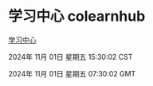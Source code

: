# 学习中心 colearnhub
[学习中心](http://219.139.197.74:56308/colearnhub/)

2024年 11月 01日 星期五 15:30:02 CST

2024年 11月 01日 星期五 07:30:02 GMT

